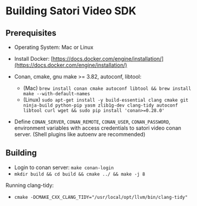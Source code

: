 # Building Satori Video SDK

## Prerequisites

* Operating System: Mac or Linux

* Install Docker: [https://docs.docker.com/engine/installation/](https://docs.docker.com/engine/installation/)

* Conan, cmake, gnu make >= 3.82, autoconf, libtool:
  - (Mac) `brew install conan cmake autoconf libtool && brew install make --with-default-names`
  - (Linux) `sudo apt-get install -y build-essential clang cmake git ninja-build python-pip yasm zlib1g-dev clang-tidy autoconf libtool curl wget && sudo pip install 'conan>=0.28.0'`

* Define `CONAN_SERVER`, `CONAN_REMOTE`, `CONAN_USER`, `CONAN_PASSWORD`, environment variables with access credentials to satori video conan server. (Shell plugins like autoenv are recommended)

## Building

* Login to conan server: `make conan-login`
* `mkdir build && cd build && cmake ../ && make -j 8`

Running clang-tidy:
* `cmake -DCMAKE_CXX_CLANG_TIDY="/usr/local/opt/llvm/bin/clang-tidy"`
